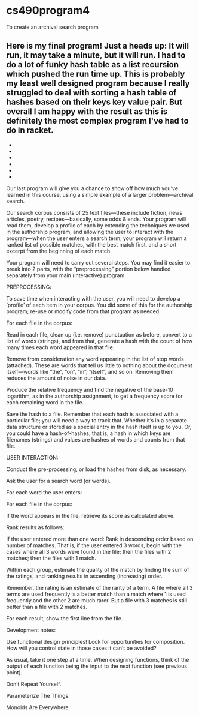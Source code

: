# cs490program4
To create an archival search program

Here is my final program!
Just a heads up: It will run, it may take a minute, but it will run. I had to do a lot of funky hash table as a list recursion which pushed the run time up.
This is probably my least well designed program because I really struggled to deal with sorting a hash table of hashes based on their keys key value pair. But overall I am happy with the result as this is definitely the most complex program I've had to do in racket.
-
-
-
-
-
-
-
Our last program will give you a chance to show off how much you’ve learned in this course, using a simple example of a larger problem—archival search.

Our search corpus consists of 25 text files—these include fiction, news articles, poetry, recipes—basically, some odds & ends. Your program will read them, develop a profile of each by extending the techniques we used in the authorship program, and allowing the user to interact with the program—when the user enters a search term, your program will return a ranked list of possible matches, with the best match first, and a short excerpt from the beginning of each match.

Your program will need to carry out several steps. You may find it easier to break into 2 parts, with the “preprocessing” portion below handled separately from your main (interactive) program.

PREPROCESSING:

To save time when interacting with the user, you will need to develop a ‘profile’ of each item in your corpus. You did some of this for the authorship program; re-use or modify code from that program as needed.

For each file in the corpus:

Read in each file, clean up (i.e. remove) punctuation as before, convert to a list of words (strings), and from that, generate a hash with the count of how many times each word appeared in that file.

Remove from consideration any word appearing in the list of stop words (attached). These are words that tell us little to nothing about the document itself—words like “the”, “on”, “in”, “itself”, and so on. Removing them reduces the amount of noise in our data.

Produce the relative frequency and find the negative of the base-10 logarithm, as in the authorship assignment, to get a frequency score for each remaining word in the file.

Save the hash to a file. Remember that each hash is associated with a particular file; you will need a way to track that. Whether it’s in a separate data structure or stored as a special entry in the hash itself is up to you. Or, you could have a hash-of-hashes; that is, a hash in which keys are filenames (strings) and values are hashes of words and counts from that file.

 

USER INTERACTION:

Conduct the pre-processing, or load the hashes from disk, as necessary.

Ask the user for a search word (or words).

For each word the user enters:

For each file in the corpus:

If the word appears in the file, retrieve its score as calculated above.

Rank results as follows:

If the user entered more than one word: Rank in descending order based on number of matches. That is, if the user entered 3 words, begin with the cases where all 3 words were found in the file; then the files with 2 matches; then the files with 1 match.

Within each group, estimate the quality of the match by finding the sum of the ratings, and ranking results in ascending (increasing) order.

Remember, the rating is an estimate of the rarity of a term. A file where all 3 terms are used frequently is a better match than a match where 1 is used frequently and the other 2 are much rarer. But a file with 3 matches is still better than a file with 2 matches.

For each result, show the first line from the file.

 

Development notes:

Use functional design principles! Look for opportunities for composition. How will you control state in those cases it can’t be avoided?

As usual, take it one step at a time. When designing functions, think of the output of each function being the input to the next function (see previous point).

Don’t Repeat Yourself.

Parameterize The Things.

Monoids Are Everywhere.
